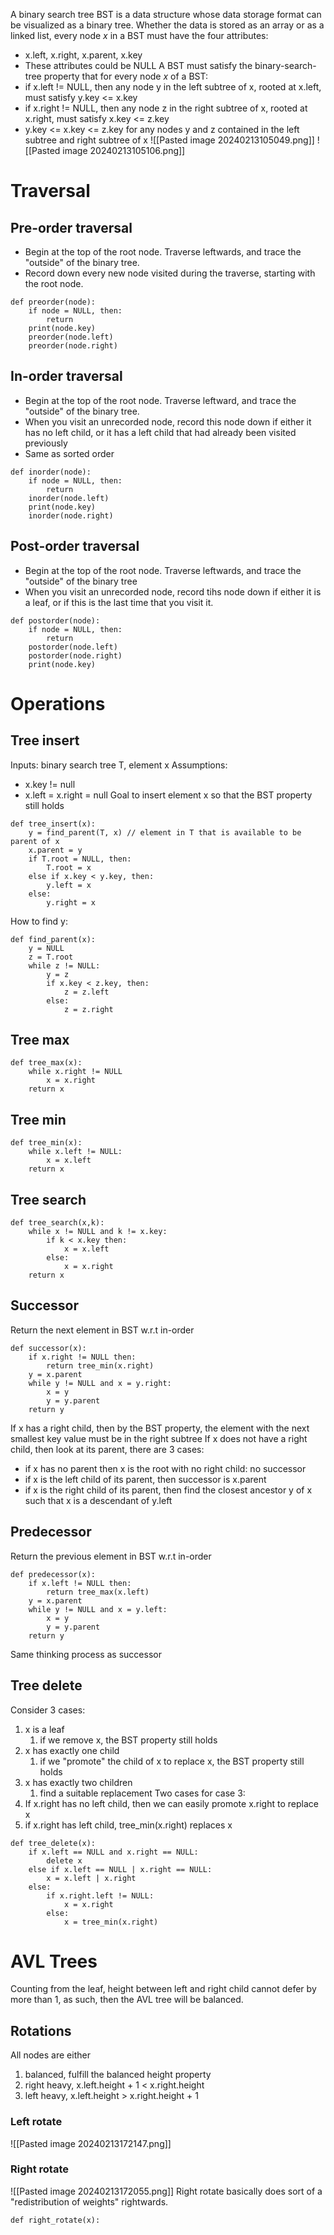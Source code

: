 A binary search tree BST is a data structure whose data storage format can be visualized as a binary tree. Whether the data is stored as an array or as a linked list, every node $x$ in a BST must have the four attributes:
- x.left, x.right, x.parent, x.key
- These attributes could be NULL
A BST must satisfy the binary-search-tree property that for every node $x$ of a BST:
- if x.left != NULL, then any node y in the left subtree of x, rooted at x.left, must satisfy y.key <= x.key
- if x.right != NULL, then any node z in the right subtree of x, rooted at x.right, must satisfy x.key <= z.key
- y.key <= x.key <= z.key for any nodes y and z contained in the left subtree and right subtree of x
![[Pasted image 20240213105049.png]]
![[Pasted image 20240213105106.png]]
# Traversal

## Pre-order traversal
- Begin at the top of the root node. Traverse leftwards, and trace the "outside" of the binary tree.
- Record down every new node visited during the traverse, starting with the root node.
```
def preorder(node):
	if node = NULL, then:
		return
	print(node.key)
	preorder(node.left)
	preorder(node.right)
```

## In-order traversal
- Begin at the top of the root node. Traverse leftward, and trace the "outside" of the binary tree.
- When you visit an unrecorded node, record this node down if either it has no left child, or it has a left child that had already been visited previously
- Same as sorted order
```
def inorder(node):
	if node = NULL, then:
		return
	inorder(node.left)
	print(node.key)
	inorder(node.right)
```

## Post-order traversal
- Begin at the top of the root node. Traverse leftwards, and trace the "outside" of the binary tree
- When you visit an unrecorded node, record tihs node down if either it is a leaf, or if this is the last time that you visit it.
```
def postorder(node):
	if node = NULL, then:
		return
	postorder(node.left)
	postorder(node.right)
	print(node.key)
```

# Operations
## Tree insert
Inputs: binary search tree T, element x
Assumptions:
- x.key != null
- x.left = x.right = null
Goal to insert element x so that the BST property still holds
```
def tree_insert(x):
	y = find_parent(T, x) // element in T that is available to be parent of x
	x.parent = y
	if T.root = NULL, then:
		T.root = x
	else if x.key < y.key, then:
		y.left = x
	else:
		y.right = x
```
How to find y:
```
def find_parent(x):
	y = NULL
	z = T.root
	while z != NULL:
		y = z
		if x.key < z.key, then:
			z = z.left
		else:
			z = z.right
```

## Tree max
```
def tree_max(x):
	while x.right != NULL
		x = x.right
	return x
```

## Tree min
```
def tree_min(x):
	while x.left != NULL:
		x = x.left
	return x
```

## Tree search
```
def tree_search(x,k):
	while x != NULL and k != x.key:
		if k < x.key then:
			x = x.left
		else:
			x = x.right
	return x
```

## Successor
Return the next element in BST w.r.t in-order
```
def successor(x):
	if x.right != NULL then:
		return tree_min(x.right)
	y = x.parent
	while y != NULL and x = y.right:
		x = y
		y = y.parent
	return y
```
If x has a right child, then by the BST property, the element with the next smallest key value must be in the right subtree
If x does not have a right child, then look at its parent, there are 3 cases:
- if x has no parent then x is the root with no right child: no successor
- if x is the left child of its parent, then successor is x.parent
- if x is the right child of its parent, then find the closest ancestor y of x such that x is a descendant of y.left
## Predecessor
Return the previous element in BST w.r.t in-order
```
def predecessor(x):
	if x.left != NULL then:
		return tree_max(x.left)
	y = x.parent
	while y != NULL and x = y.left:
		x = y
		y = y.parent
	return y
```
Same thinking process as successor
## Tree delete
Consider 3 cases:
1. x is a leaf
	1. if we remove x, the BST property still holds
2. x has exactly one child
	1. if we "promote" the child of x to replace x, the BST property still holds
3. x has exactly two children
	1. find a suitable replacement
Two cases for case 3:
1. If x.right has no left child, then we can easily promote x.right to replace x
2. if x.right has left child, tree_min(x.right) replaces x
```
def tree_delete(x):
	if x.left == NULL and x.right == NULL:
		delete x
	else if x.left == NULL | x.right == NULL:
		x = x.left | x.right
	else:
		if x.right.left != NULL:
			x = x.right
		else:
			x = tree_min(x.right)
```

# AVL Trees
Counting from the leaf, height between left and right child cannot defer by more than 1, as such, then the AVL tree will be balanced.

## Rotations
All nodes are either
1. balanced, fulfill the balanced height property
2. right heavy, x.left.height + 1 < x.right.height
3. left heavy, x.left.height > x.right.height + 1
### Left rotate
![[Pasted image 20240213172147.png]]

### Right rotate
![[Pasted image 20240213172055.png]]
Right rotate basically does sort of a "redistribution of weights" rightwards.
```
def right_rotate(x):
	
```